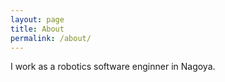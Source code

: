 ```yaml
---
layout: page
title: About
permalink: /about/
---
```


I work as a robotics software enginner in Nagoya.